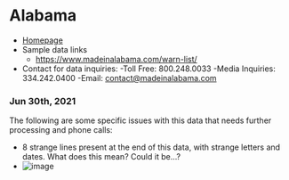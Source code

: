 # Alabama

- [Homepage](https://www.madeinalabama.com/)
- Sample data links
  - https://www.madeinalabama.com/warn-list/
- Contact for data inquiries:
  -Toll Free: 800.248.0033
  -Media Inquiries: 334.242.0400
  -Email: contact@madeinalabama.com 

### Jun 30th, 2021 

The following are some specific issues with this data that needs further processing and phone calls:
- 8 strange lines present at the end of this data, with strange letters and dates. What does this mean? Could it be...?
- ![image](https://user-images.githubusercontent.com/20691507/124038481-0c62aa00-d9b6-11eb-9498-fdc623798797.png)
